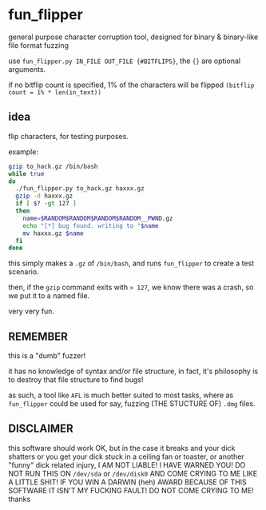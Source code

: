 # fun_flipper
general purpose character corruption tool, designed for binary &amp; binary-like file format fuzzing

use `fun_flipper.py IN_FILE OUT_FILE {#BITFLIPS}`, the `{}` are optional arguments.

if no bitflip count is specified, 1% of the characters will be flipped `(bitflip count = 1% * len(in_text))`

## idea
flip characters, for testing purposes.

example:

```bash
gzip to_hack.gz /bin/bash
while true
do
  ./fun_flipper.py to_hack.gz haxxx.gz
  gzip -d haxxx.gz
  if [ $? -gt 127 ]
  then
    name=$RANDOM$RANDOM$RANDOM$RANDOM__PWND.gz
    echo "[*] bug found. writing to "$name
    mv haxxx.gz $name
  fi
done
```

this simply makes a `.gz` of `/bin/bash`, and runs `fun_flipper` to create a test scenario.

then, if the `gzip` command exits with `> 127`, we know there was a crash, so we put it to a named file.

very very fun.

## REMEMBER
this is a "dumb" fuzzer!

it has no knowledge of syntax and/or file structure, in fact, it's philosophy is to destroy that file structure to find bugs!

as such, a tool like `AFL` is much better suited to most tasks, where as `fun_flipper` could be used for say, fuzzing (THE STUCTURE OF) `.dmg` files.

## DISCLAIMER
this software should work OK, but in the case it breaks and your dick shatters or you get your dick stuck in a ceiling fan or toaster, or another "funny" dick related injury, I AM NOT LIABLE! I HAVE WARNED YOU! DO NOT RUN THIS ON `/dev/sda` or `/dev/disk0` AND COME CRYING TO ME LIKE A LITTLE SHIT! IF YOU WIN A DARWIN (heh) AWARD BECAUSE OF THIS SOFTWARE IT ISN'T MY FUCKING FAULT! DO NOT COME CRYING TO ME! thanks
